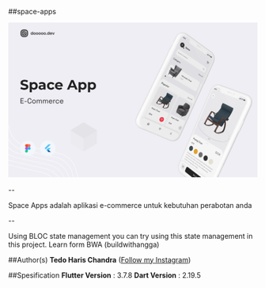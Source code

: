 ##space-apps

<img src="assets/thumbnail.png"/>

-- 

Space Apps adalah aplikasi e-commerce untuk kebutuhan perabotan anda

-- 

Using BLOC state management you can try using this state management in this project. Learn form BWA (buildwithangga)

##Author(s)
**Tedo Haris Chandra** ([Follow my Instagram](https://instagram.com/dooooo.dev))

##Spesification
**Flutter Version** : 3.7.8
**Dart Version** : 2.19.5
 
 
